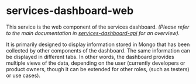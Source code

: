 # services-dashboard-web

This service is the web component of the services dashboard.
_(Please refer to the main documentation in [services-dashboard-api](https://github.com/companieshouse/services-dashboard-api/) for an overview)._

It is primarily designed to display information stored in Mongo that has been collected by other components of the dashboard.
The same information can be displayed in different tabs. In other words, the dashboard provides multiple views of the data,
depending on the user (currently developers or product owners, though it can be extended for other roles, (such as testers) or use cases).

